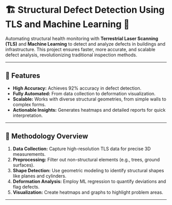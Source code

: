 # 🏗️ Structural Defect Detection Using TLS and Machine Learning 🚀

Automating structural health monitoring with **Terrestrial Laser Scanning (TLS)** and **Machine Learning** to detect and analyze defects in buildings and infrastructure. This project ensures faster, more accurate, and scalable defect analysis, revolutionizing traditional inspection methods.

---

## 🌟 Features
- **High Accuracy:** Achieves 92% accuracy in defect detection.
- **Fully Automated:** From data collection to deformation visualization.
- **Scalable:** Works with diverse structural geometries, from simple walls to complex forms.
- **Actionable Insights:** Generates heatmaps and detailed reports for quick interpretation.

---

## 📖 Methodology Overview
1. **Data Collection:** Capture high-resolution TLS data for precise 3D measurements.
2. **Preprocessing:** Filter out non-structural elements (e.g., trees, ground surfaces).
3. **Shape Detection:** Use geometric modeling to identify structural shapes like planes and cylinders.
4. **Deformation Analysis:** Employ ML regression to quantify deviations and flag defects.
5. **Visualization:** Create heatmaps and graphs to highlight problem areas.

---


